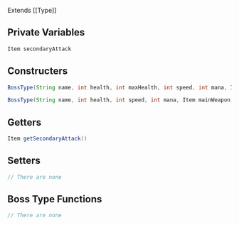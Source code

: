 Extends [[Type]]

## Private Variables

```java
Item secondaryAttack
```

## Constructers

```java
BossType(String name, int health, int maxHealth, int speed, int mana, Item mainWeapon, Item secondaryAttack)

BossType(String name, int health, int speed, int mana, Item mainWeapon, Item secondaryAttack)
```

## Getters

```java
Item getSecondaryAttack()
```

## Setters

```java
// There are none
```

## Boss Type Functions 
```java
// There are none
```